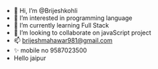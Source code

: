 - 👋 Hi, I’m @Brijeshkohli
- 👀 I’m interested in programming language 
- 🌱 I’m currently learning Full Stack 
- 💞️ I’m looking to collaborate on javaScript project
- 📫 brijeshmahawar981@gmail.com
- ✨ mobile no 9587023500
- Hello jaipur

<!---
Brijeshkohli/Brijeshkohli is a ✨ special ✨ repository because its `README.md` (this file) appears on your GitHub profile.
You can click the Preview link to take a look at your changes.
--->
